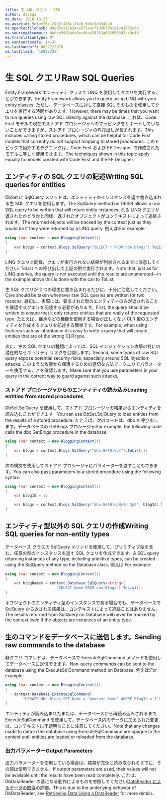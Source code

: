 ```yaml
---
title: 生 SQL クエリ - EF6
author: divega
ms.date: 2016-10-23
ms.assetid: 9e1ee76e-2499-408c-81e8-9b6c5d1945a0
ms.openlocfilehash: 99893ca1c634ce6f2e4cf9dcb70b1a1e43532c60
ms.sourcegitcommit: dadee5905ada9ecdbae28363a682950383ce3e10
ms.translationtype: MT
ms.contentlocale: ja-JP
ms.lasthandoff: 08/27/2018
ms.locfileid: "42995735"
---
```

# <a name="raw-sql-queries"></a><span data-ttu-id="cb5e0-102">生 SQL クエリ</span><span class="sxs-lookup"><span data-stu-id="cb5e0-102">Raw SQL Queries</span></span>
<span data-ttu-id="cb5e0-103">Entity Framework エンティティ クラスで LINQ を使用してクエリを実行することができます。</span><span class="sxs-lookup"><span data-stu-id="cb5e0-103">Entity Framework allows you to query using LINQ with your entity classes.</span></span> <span data-ttu-id="cb5e0-104">ただし、データベースに対して直接 SQL そのものを使用してクエリを実行する時間があります。</span><span class="sxs-lookup"><span data-stu-id="cb5e0-104">However, there may be times that you want to run queries using raw SQL directly against the database.</span></span> <span data-ttu-id="cb5e0-105">これは、Code First モデルの現在のストアド プロシージャへのマッピングをサポートしていないことができますが、ストアド プロシージャの呼び出しが含まれます。</span><span class="sxs-lookup"><span data-stu-id="cb5e0-105">This includes calling stored procedures, which can be helpful for Code First models that currently do not support mapping to stored procedures.</span></span> <span data-ttu-id="cb5e0-106">このトピックで紹介するテクニックは、Code First および EF Designer で作成されたモデルに等しく使用できます。</span><span class="sxs-lookup"><span data-stu-id="cb5e0-106">The techniques shown in this topic apply equally to models created with Code First and the EF Designer.</span></span>  

## <a name="writing-sql-queries-for-entities"></a><span data-ttu-id="cb5e0-107">エンティティの SQL クエリの記述</span><span class="sxs-lookup"><span data-stu-id="cb5e0-107">Writing SQL queries for entities</span></span>  

<span data-ttu-id="cb5e0-108">DbSet に SqlQuery メソッドは、エンティティのインスタンスを返す書き込まれる生 SQL クエリを使用します。</span><span class="sxs-lookup"><span data-stu-id="cb5e0-108">The SqlQuery method on DbSet allows a raw SQL query to be written that will return entity instances.</span></span> <span data-ttu-id="cb5e0-109">れる LINQ クエリが返されたかどうかと同様、返されたオブジェクトがコンテキストによって追跡されます。</span><span class="sxs-lookup"><span data-stu-id="cb5e0-109">The returned objects will be tracked by the context just as they would be if they were returned by a LINQ query.</span></span> <span data-ttu-id="cb5e0-110">例えば:</span><span class="sxs-lookup"><span data-stu-id="cb5e0-110">For example:</span></span>  

``` csharp  
using (var context = new BloggingContext())
{
    var blogs = context.Blogs.SqlQuery("SELECT * FROM dbo.Blogs").ToList();
}
```  

<span data-ttu-id="cb5e0-111">LINQ クエリと同様、クエリが実行されない結果が列挙されるまでに注意してください: ToList への呼び出しで上記の例で実行されます。</span><span class="sxs-lookup"><span data-stu-id="cb5e0-111">Note that, just as for LINQ queries, the query is not executed until the results are enumerated—in the example above this is done with the call to ToList.</span></span>  

<span data-ttu-id="cb5e0-112">生 SQL クエリが 2 つの理由に書き込まれるたびに、十分に注意してください。</span><span class="sxs-lookup"><span data-stu-id="cb5e0-112">Care should be taken whenever raw SQL queries are written for two reasons.</span></span> <span data-ttu-id="cb5e0-113">最初に、実際には、要求された型のエンティティのみが返されることを確認するクエリを記述する必要があります。</span><span class="sxs-lookup"><span data-stu-id="cb5e0-113">First, the query should be written to ensure that it only returns entities that are really of the requested type.</span></span> <span data-ttu-id="cb5e0-114">たとえば、継承などの機能を使用する場合が正しくない CLR 型のエンティティを作成するクエリを記述する簡単です。</span><span class="sxs-lookup"><span data-stu-id="cb5e0-114">For example, when using features such as inheritance it is easy to write a query that will create entities that are of the wrong CLR type.</span></span>  

<span data-ttu-id="cb5e0-115">次に、生の SQL クエリの種類によっては、SQL インジェクション攻撃の特にの潜在的なセキュリティ リスクを公開します。</span><span class="sxs-lookup"><span data-stu-id="cb5e0-115">Second, some types of raw SQL query expose potential security risks, especially around SQL injection attacks.</span></span> <span data-ttu-id="cb5e0-116">このような攻撃から保護するための適切な方法で、クエリでパラメーターを使用することを確認します。</span><span class="sxs-lookup"><span data-stu-id="cb5e0-116">Make sure that you use parameters in your query in the correct way to guard against such attacks.</span></span>  

### <a name="loading-entities-from-stored-procedures"></a><span data-ttu-id="cb5e0-117">ストアド プロシージャからのエンティティの読み込み</span><span class="sxs-lookup"><span data-stu-id="cb5e0-117">Loading entities from stored procedures</span></span>  

<span data-ttu-id="cb5e0-118">DbSet.SqlQuery を使用して、ストアド プロシージャの結果からエンティティを読み込むことができます。</span><span class="sxs-lookup"><span data-stu-id="cb5e0-118">You can use DbSet.SqlQuery to load entities from the results of a stored procedure.</span></span> <span data-ttu-id="cb5e0-119">たとえば、次のコードは、dbo を呼び出します。データベースの GetBlogs プロシージャ:</span><span class="sxs-lookup"><span data-stu-id="cb5e0-119">For example, the following code calls the dbo.GetBlogs procedure in the database:</span></span>  

``` csharp
using (var context = new BloggingContext())
{
    var blogs = context.Blogs.SqlQuery("dbo.GetBlogs").ToList();
}
```  

<span data-ttu-id="cb5e0-120">次の構文を使用してストアド プロシージャにパラメーターを渡すこともできます。</span><span class="sxs-lookup"><span data-stu-id="cb5e0-120">You can also pass parameters to a stored procedure using the following syntax:</span></span>  

``` csharp
using (var context = new BloggingContext())
{
    var blogId = 1;

    var blogs = context.Blogs.SqlQuery("dbo.GetBlogById @p0", blogId).Single();
}
```  

## <a name="writing-sql-queries-for-non-entity-types"></a><span data-ttu-id="cb5e0-121">エンティティ型以外の SQL クエリの作成</span><span class="sxs-lookup"><span data-stu-id="cb5e0-121">Writing SQL queries for non-entity types</span></span>  

<span data-ttu-id="cb5e0-122">データベース クラスの SqlQuery メソッドを使用して、プリミティブ型を含む、任意の型のインスタンスを返す SQL クエリを作成できます。</span><span class="sxs-lookup"><span data-stu-id="cb5e0-122">A SQL query returning instances of any type, including primitive types, can be created using the SqlQuery method on the Database class.</span></span> <span data-ttu-id="cb5e0-123">例えば:</span><span class="sxs-lookup"><span data-stu-id="cb5e0-123">For example:</span></span>  

``` csharp
using (var context = new BloggingContext())
{
    var blogNames = context.Database.SqlQuery<string>(
                       "SELECT Name FROM dbo.Blogs").ToList();
}
```  

<span data-ttu-id="cb5e0-124">オブジェクトのエンティティ型のインスタンスである場合でも、データベースで SqlQuery から返される結果は、コンテキストによって追跡ことはありません。</span><span class="sxs-lookup"><span data-stu-id="cb5e0-124">The results returned from SqlQuery on Database will never be tracked by the context even if the objects are instances of an entity type.</span></span>  

## <a name="sending-raw-commands-to-the-database"></a><span data-ttu-id="cb5e0-125">生のコマンドをデータベースに送信します。</span><span class="sxs-lookup"><span data-stu-id="cb5e0-125">Sending raw commands to the database</span></span>  

<span data-ttu-id="cb5e0-126">非クエリ コマンドは、データベースで ExecuteSqlCommand メソッドを使用してデータベースに送信できます。</span><span class="sxs-lookup"><span data-stu-id="cb5e0-126">Non-query commands can be sent to the database using the ExecuteSqlCommand method on Database.</span></span> <span data-ttu-id="cb5e0-127">例えば:</span><span class="sxs-lookup"><span data-stu-id="cb5e0-127">For example:</span></span>  

``` csharp
using (var context = new BloggingContext())
{
    context.Database.ExecuteSqlCommand(
        "UPDATE dbo.Blogs SET Name = 'Another Name' WHERE BlogId = 1");
}
```  

<span data-ttu-id="cb5e0-128">エンティティが読み込まれたまたは、データベースから再読み込みされるまで ExecuteSqlCommand を使用して、データベース内のデータに加えられた変更は、コンテキストに不透明なことに注意してください。</span><span class="sxs-lookup"><span data-stu-id="cb5e0-128">Note that any changes made to data in the database using ExecuteSqlCommand are opaque to the context until entities are loaded or reloaded from the database.</span></span>  

### <a name="output-parameters"></a><span data-ttu-id="cb5e0-129">出力パラメーター</span><span class="sxs-lookup"><span data-stu-id="cb5e0-129">Output Parameters</span></span>  

<span data-ttu-id="cb5e0-130">出力パラメーターを使用している場合は、結果が完全に読み取られるまでに、その値は使用できません。</span><span class="sxs-lookup"><span data-stu-id="cb5e0-130">If output parameters are used, their values will not be available until the results have been read completely.</span></span> <span data-ttu-id="cb5e0-131">これは、DbDataReader の基になる動作によるものを参照してください[DataReader によるデータの取得](http://go.microsoft.com/fwlink/?LinkID=398589)の詳細。</span><span class="sxs-lookup"><span data-stu-id="cb5e0-131">This is due to the underlying behavior of DbDataReader, see [Retrieving Data Using a DataReader](http://go.microsoft.com/fwlink/?LinkID=398589) for more details.</span></span>  

